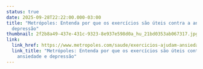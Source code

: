```yaml
---
status: true
date: 2025-09-28T22:22:00.000-03:00
title: "Metrópoles: Entenda por que os exercícios são úteis contra a ansiedade e
  depressão"
thumbnail: 2f2b8a49-437e-431c-9323-8e937e598d0a_hu_21bd0353ab067317.jpg
link:
  link_href: https://www.metropoles.com/saude/exercicios-ajudam-ansiedade-depressao
  link_title: "Metrópoles: Entenda por que os exercícios são úteis contra a
    ansiedade e depressão"
---
```

